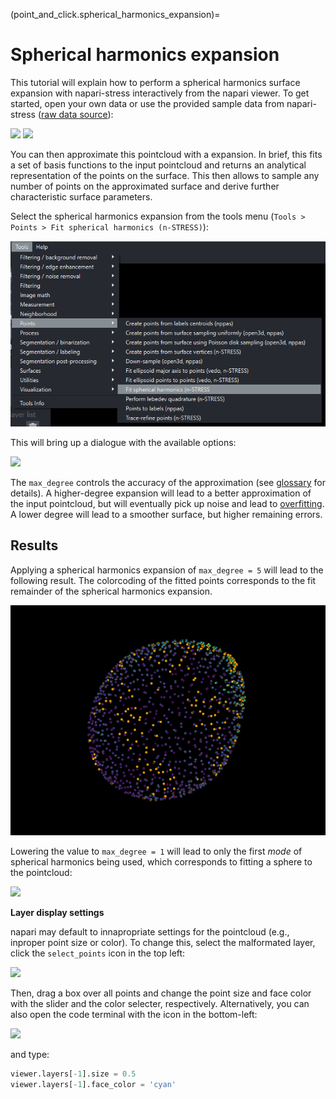 (point_and_click.spherical_harmonics_expansion)=
# Spherical harmonics expansion

This tutorial will explain how to perform a spherical harmonics surface expansion with napari-stress interactively from the napari viewer. To get started, open your own data or use the provided sample data from napari-stress ([raw data source](https://github.com/campaslab/STRESS)):

![](../../imgs/viewer_screenshots/open_sample_droplet.png)
![](../../imgs/viewer_screenshots/open_sample_droplet1.png)

You can then approximate this pointcloud with a [](spherical_harmonics:mathematical_basics) expansion. In brief, this fits a set of basis functions to the input pointcloud and returns an analytical representation of the points on the surface. This then allows to sample any number of points on the approximated surface and derive further characteristic surface parameters.

Select the spherical harmonics expansion from the tools menu (`Tools > Points > Fit spherical harmonics (n-STRESS)`):

![](../../imgs/viewer_screenshots/fit_spherical_harmonics.png)

This will bring up a dialogue with the available options:

![](../../imgs/viewer_screenshots/fit_spherical_harmonics1.png)

The `max_degree` controls the accuracy of the approximation (see [glossary](spherical_harmonics:measurements:fit_residue) for details). A higher-degree expansion will lead to a better approximation of the input pointcloud, but will eventually pick up noise and lead to [overfitting](https://en.wikipedia.org/wiki/Overfitting). A lower degree will lead to a smoother surface, but higher remaining errors.

## Results

Applying a spherical harmonics expansion of `max_degree = 5` will lead to the following result. The colorcoding of the fitted points corresponds to the fit remainder of the spherical harmonics expansion.

![](../../imgs/viewer_screenshots/fit_spherical_harmonics2.png)

Lowering the value to `max_degree = 1` will lead to only the first *mode* of spherical harmonics being used, which corresponds to fitting a sphere to the pointcloud:

![](../../imgs/viewer_screenshots/fit_spherical_harmonics3.png)

**Layer display settings**

napari may default to innapropriate settings for the pointcloud (e.g., inproper point size or color). To change this, select the malformated layer, click the `select_points` icon in the top left:

![](../../imgs/viewer_screenshots/change_layer_settings.png)

Then, drag a box over all points and change the point size and face color with the slider and the color selecter, respectively. Alternatively, you can also open the code terminal with the icon in the bottom-left:

![](../../imgs/viewer_screenshots/open_terminal.png)

and type:

```Python
viewer.layers[-1].size = 0.5
viewer.layers[-1].face_color = 'cyan'
```
